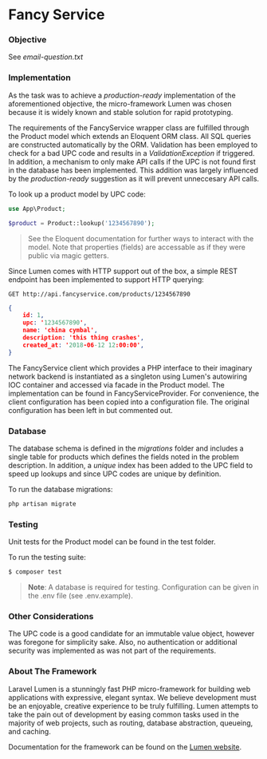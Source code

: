# Fancy Service

### Objective

See *email-question.txt*

### Implementation

As the task was to achieve a *production-ready* implementation of the aforementioned objective, the micro-framework Lumen was chosen because it is widely known and stable solution for rapid prototyping.

The requirements of the FancyService wrapper class are fulfilled through the Product model which extends an Eloquent ORM class. All SQL queries are constructed automatically by the ORM. Validation has been employed to check for a bad UPC code and results in a *ValidationException* if triggered. In addition, a mechanism to only make API calls if the UPC is not found first in the database has been implemented. This addition was largely influenced by the *production-ready* suggestion as it will prevent unneccesary API calls.

To look up a product model by UPC code:
```php
use App\Product;

$product = Product::lookup('1234567890');
```

> See the Eloquent documentation for further ways to interact with the model. Note that properties (fields) are accessable as if they were public via magic getters.

Since Lumen comes with HTTP support out of the box, a simple REST endpoint has been implemented to support HTTP querying:
```
GET http://api.fancyservice.com/products/1234567890
```

```json
{
    id: 1,
    upc: '1234567890',
    name: 'china cymbal',
    description: 'this thing crashes',
    created_at: '2018-06-12 12:00:00',
}
```

The FancyService client which provides a PHP interface to their imaginary network backend is instantiated as a singleton using Lumen's autowiring IOC container and accessed via facade in the Product model. The implementation can be found in FancyServiceProvider. For convenience, the client configuration has been copied into a configuration file. The original configuration has been left in but commented out.

### Database
The database schema is defined in the *migrations* folder and includes a single table for products which defines the fields noted in the problem description. In addition, a *unique* index has been added to the UPC field to speed up  lookups and since UPC codes are unique by definition.

To run the database migrations:
```sh
php artisan migrate
```

### Testing
Unit tests for the Product model can be found in the test folder.

To run the testing suite:
```sh
$ composer test
```

> **Note**: A database is required for testing. Configuration can be given in the .env file (see .env.example).

### Other Considerations
The UPC code is a good candidate for an immutable value object, however was foregone for simplicity sake. Also, no authentication or additional security was implemented as was not part of the requirements.

### About The Framework
Laravel Lumen is a stunningly fast PHP micro-framework for building web applications with expressive, elegant syntax. We believe development must be an enjoyable, creative experience to be truly fulfilling. Lumen attempts to take the pain out of development by easing common tasks used in the majority of web projects, such as routing, database abstraction, queueing, and caching.

Documentation for the framework can be found on the [Lumen website](https://lumen.laravel.com/docs).
